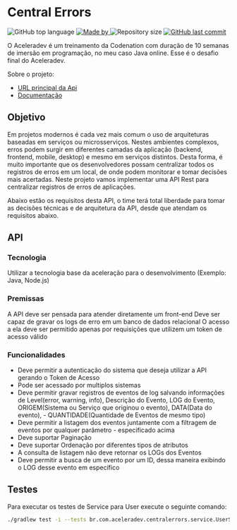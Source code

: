 # Central Errors
<p>
    <img alt="GitHub top language" src="https://img.shields.io/github/languages/top/aceleradev-java/central-errors">
    <a href="https://github.com/my-study-area">
        <img alt="Made by" src="https://img.shields.io/badge/made%20by-adriano%20avelino-gree">
    </a>
    <img alt="Repository size" src="https://img.shields.io/github/repo-size/aceleradev-java/central-errors">
    <a href="https://github.com/EliasGcf/readme-template/commits/master">
    <img alt="GitHub last commit" src="https://img.shields.io/github/last-commit/aceleradev-java/central-errors">
    </a>
</p>

O Aceleradev é um treinamento da Codenation com duração de 10 semanas de imersão em programação, no meu caso Java online. Esse é o desafio final do Aceleradev.

Sobre o projeto:
- [URL principal da Api](https://aceleradev-java-central-errors.herokuapp.com/v1/protected/events)
- [Documentação](https://aceleradev-java-central-errors.herokuapp.com/swagger-ui.html)

## Objetivo
Em projetos modernos é cada vez mais comum o uso de arquiteturas baseadas em serviços ou microsserviços. Nestes ambientes complexos, erros podem surgir em diferentes camadas da aplicação (backend, frontend, mobile, desktop) e mesmo em serviços distintos. Desta forma, é muito importante que os desenvolvedores possam centralizar todos os registros de erros em um local, de onde podem monitorar e tomar decisões mais acertadas. Neste projeto vamos implementar uma API Rest para centralizar registros de erros de aplicações.

Abaixo estão os requisitos desta API, o time terá total liberdade para tomar as decisões técnicas e de arquitetura da API, desde que atendam os requisitos abaixo.

## API
### Tecnologia
Utilizar a tecnologia base da aceleração para o desenvolvimento (Exemplo: Java, Node.js)

### Premissas
A API deve ser pensada para atender diretamente um front-end
Deve ser capaz de gravar os logs de erro em um banco de dados relacional
O acesso a ela deve ser permitido apenas por requisições que utilizem um token de acesso válido

### Funcionalidades
- Deve permitir a autenticação do sistema que deseja utilizar a API gerando o Token de Acesso
- Pode ser acessado por multiplos sistemas
- Deve permitir gravar registros de eventos de log salvando informações de Level(error, warning, info), Descrição do Evento, LOG do Evento, ORIGEM(Sistema ou Serviço que originou o evento), DATA(Data do evento), - QUANTIDADE(Quantidade de Eventos de mesmo tipo)
- Deve permitir a listagem dos eventos juntamente com a filtragem de eventos por qualquer parâmetro - especificado acima
- Deve suportar Paginação
- Deve suportar Ordenação por diferentes tipos de atributos
- A consulta de listagem não deve retornar os LOGs dos Eventos
- Deve permitir a busca de um evento por um ID, dessa maneira exibindo o LOG desse evento em específico

## Testes
Para executar os testes de Service para User execute o seguinte comando:
```bash
./gradlew test -i --tests br.com.aceleradev.centralerrors.service.UserServiceTest
```
